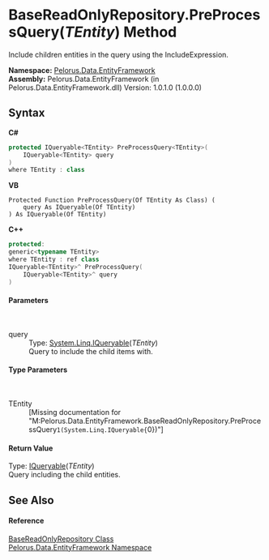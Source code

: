 # BaseReadOnlyRepository.PreProcessQuery(*TEntity*) Method 
 

Include children entities in the query using the IncludeExpression.

**Namespace:**&nbsp;<a href="55312241">Pelorus.Data.EntityFramework</a><br />**Assembly:**&nbsp;Pelorus.Data.EntityFramework (in Pelorus.Data.EntityFramework.dll) Version: 1.0.1.0 (1.0.0.0)

## Syntax

**C#**<br />
``` C#
protected IQueryable<TEntity> PreProcessQuery<TEntity>(
	IQueryable<TEntity> query
)
where TEntity : class

```

**VB**<br />
``` VB
Protected Function PreProcessQuery(Of TEntity As Class) ( 
	query As IQueryable(Of TEntity)
) As IQueryable(Of TEntity)
```

**C++**<br />
``` C++
protected:
generic<typename TEntity>
where TEntity : ref class
IQueryable<TEntity>^ PreProcessQuery(
	IQueryable<TEntity>^ query
)
```


#### Parameters
&nbsp;<dl><dt>query</dt><dd>Type: <a href="http://msdn2.microsoft.com/en-us/library/bb351562" target="_blank">System.Linq.IQueryable</a>(*TEntity*)<br />Query to include the child items with.</dd></dl>

#### Type Parameters
&nbsp;<dl><dt>TEntity</dt><dd>\[Missing <typeparam name="TEntity"/> documentation for "M:Pelorus.Data.EntityFramework.BaseReadOnlyRepository.PreProcessQuery``1(System.Linq.IQueryable{``0})"\]</dd></dl>

#### Return Value
Type: <a href="http://msdn2.microsoft.com/en-us/library/bb351562" target="_blank">IQueryable</a>(*TEntity*)<br />Query including the child entities.

## See Also


#### Reference
<a href="7A83640C">BaseReadOnlyRepository Class</a><br /><a href="55312241">Pelorus.Data.EntityFramework Namespace</a><br />